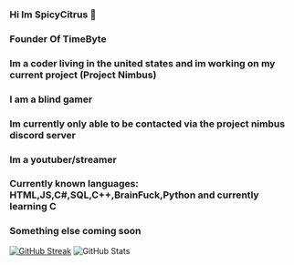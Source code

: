 ### Hi Im SpicyCitrus 👋

### Founder Of TimeByte
### Im a coder living in the united states and im working on my current project (Project Nimbus)
### I am a blind gamer
### Im currently only able to be contacted via the project nimbus discord server
### Im a youtuber/streamer
### Currently known languages: HTML,JS,C#,SQL,C++,BrainFuck,Python and currently learning C
### Something else coming soon 

[![GitHub Streak](https://streak-stats.demolab.com?user=SpicyCitrus&theme=radical)](https://git.io/streak-stats)
![GitHub Stats](https://github-readme-stats.vercel.app/api?username=SpicyCitrus&theme=radical)



